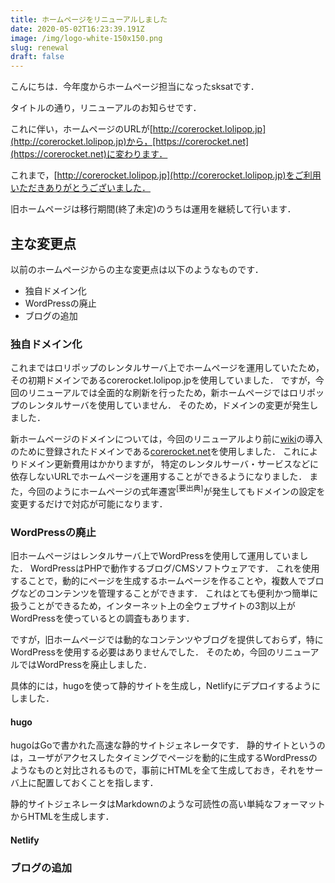 ```yaml
---
title: ホームページをリニューアルしました
date: 2020-05-02T16:23:39.191Z
image: /img/logo-white-150x150.png
slug: renewal
draft: false
---
```

こんにちは．今年度からホームページ担当になったsksatです．

タイトルの通り，リニューアルのお知らせです．

これに伴い，ホームページのURLが[http://corerocket.lolipop.jp](http://corerocket.lolipop.jp)から，[https://corerocket.net](https://corerocket.net)に変わります．

これまで，[http://corerocket.lolipop.jp](http://corerocket.lolipop.jp)をご利用いただきありがとうございました．

旧ホームページは移行期間(終了未定)のうちは運用を継続して行います．

## 主な変更点

以前のホームページからの主な変更点は以下のようなものです．

- 独自ドメイン化
- WordPressの廃止
- ブログの追加

### 独自ドメイン化

これまではロリポップのレンタルサーバ上でホームページを運用していたため，その初期ドメインであるcorerocket.lolipop.jpを使用していました．
ですが，今回のリニューアルでは全面的な刷新を行ったため，新ホームページではロリポップのレンタルサーバを使用していません．
そのため，ドメインの変更が発生しました．

新ホームページのドメインについては，今回のリニューアルより前に[wiki](https://wiki.corerocket.net)の導入のために登録されたドメインである[corerocket.net](https://corerocket.net)を使用しました．
これによりドメイン更新費用はかかりますが，
特定のレンタルサーバ・サービスなどに依存しないURLでホームページを運用することができるようになりました．
また，今回のようにホームページの式年遷宮<sup>[要出典]</sup>が発生してもドメインの設定を変更するだけで対応が可能になります．

### WordPressの廃止

旧ホームページはレンタルサーバ上でWordPressを使用して運用していました．
WordPressはPHPで動作するブログ/CMSソフトウェアです．
これを使用することで，動的にページを生成するホームページを作ることや，複数人でブログなどのコンテンツを管理することができます．
これはとても便利かつ簡単に扱うことができるため，インターネット上の全ウェブサイトの3割以上がWordPressを使っているとの調査もあります．

ですが，旧ホームページでは動的なコンテンツやブログを提供しておらず，特にWordPressを使用する必要はありませんでした．
そのため，今回のリニューアルではWordPressを廃止しました．

具体的には，hugoを使って静的サイトを生成し，Netlifyにデプロイするようにしました．

#### hugo

hugoはGoで書かれた高速な静的サイトジェネレータです．
静的サイトというのは，ユーザがアクセスしたタイミングでページを動的に生成するWordPressのようなものと対比されるもので，事前にHTMLを全て生成しておき，それをサーバ上に配置しておくことを指します．

静的サイトジェネレータはMarkdownのような可読性の高い単純なフォーマットからHTMLを生成します．

#### Netlify

### ブログの追加

